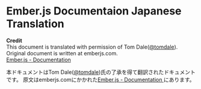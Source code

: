 # Ember.js Documentaion Japanese Translation

**Credit**  
This document is translated with permission of Tom Dale([@tomdale](https://twitter.com/tomdale)).
Original document is written at emberjs.com.  
[Ember.js - Documentation](http://emberjs.com/documentation/)

本ドキュメントはTom Dale([@tomdale](https://twitter.com/tomdale))氏の了承を得て翻訳されたドキュメントです。
原文はemberjs.comにかかれた[Ember.js - Documentation ](http://emberjs.com/documentation/)にあります。